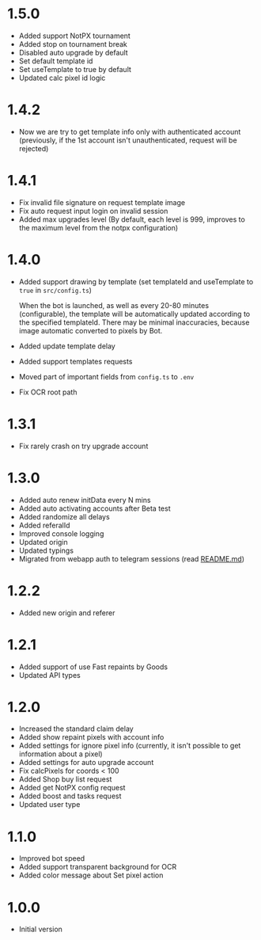 # 1.5.0

- Added support NotPX tournament
- Added stop on tournament break
- Disabled auto upgrade by default
- Set default template id
- Set useTemplate to true by default
- Updated calc pixel id logic

# 1.4.2

- Now we are try to get template info only with authenticated account (previously, if the 1st account isn't unauthenticated, request will be rejected)

# 1.4.1

- Fix invalid file signature on request template image
- Fix auto request input login on invalid session
- Added max upgrades level (By default, each level is 999, improves to the maximum level from the notpx configuration)

# 1.4.0

- Added support drawing by template (set templateId and useTemplate to `true` in `src/config.ts`)

  When the bot is launched, as well as every 20-80 minutes (configurable), the template will be automatically updated according to the specified templateId. There may be minimal inaccuracies, because image automatic converted to pixels by Bot.

- Added update template delay
- Added support templates requests
- Moved part of important fields from `config.ts` to `.env`
- Fix OCR root path

# 1.3.1

- Fix rarely crash on try upgrade account

# 1.3.0

- Added auto renew initData every N mins
- Added auto activating accounts after Beta test
- Added randomize all delays
- Added referalId
- Improved console logging
- Updated origin
- Updated typings
- Migrated from webapp auth to telegram sessions (read [README.md](README.md))

# 1.2.2

- Added new origin and referer

# 1.2.1

- Added support of use Fast repaints by Goods
- Updated API types

# 1.2.0

- Increased the standard claim delay
- Added show repaint pixels with account info
- Added settings for ignore pixel info (currently, it isn't possible to get information about a pixel)
- Added settings for auto upgrade account
- Fix calcPixels for coords < 100
- Added Shop buy list request
- Added get NotPX config request
- Added boost and tasks request
- Updated user type

# 1.1.0

- Improved bot speed
- Added support transparent background for OCR
- Added color message about Set pixel action

# 1.0.0

- Initial version
